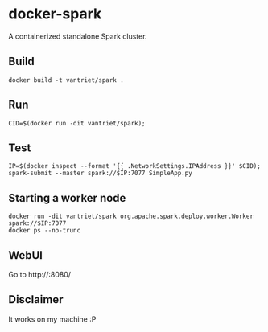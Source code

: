 # docker-spark

A containerized standalone Spark cluster.

## Build

	docker build -t vantriet/spark .

## Run

	CID=$(docker run -dit vantriet/spark);

## Test

	IP=$(docker inspect --format '{{ .NetworkSettings.IPAddress }}' $CID);
	spark-submit --master spark://$IP:7077 SimpleApp.py 
	
## Starting a worker node

	docker run -dit vantriet/spark org.apache.spark.deploy.worker.Worker spark://$IP:7077
	docker ps --no-trunc

## WebUI

Go to http://<IP>:8080/

## Disclaimer

It works on my machine :P


